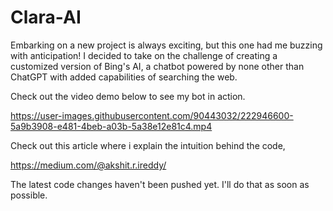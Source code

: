 # Clara-AI

Embarking on a new project is always exciting, but this one had me buzzing with anticipation! I decided to take on the challenge of creating a customized version of Bing's AI, a chatbot powered by none other than ChatGPT with added capabilities of searching the web.

Check out the video demo below to see my bot in action.

https://user-images.githubusercontent.com/90443032/222946600-5a9b3908-e481-4beb-a03b-5a38e12e81c4.mp4


Check out this article where i explain the intuition behind the code, 

https://medium.com/@akshit.r.ireddy/

The latest code changes haven't been pushed yet. I'll do that as soon as possible.

